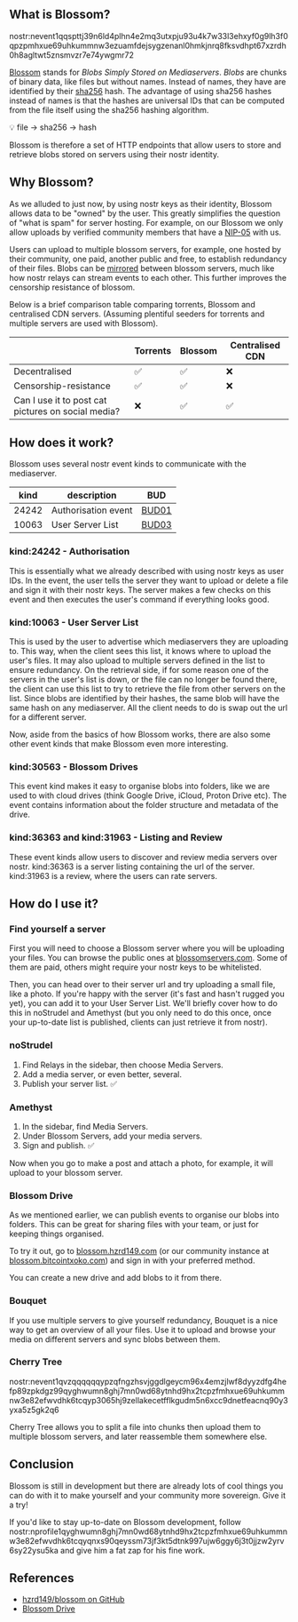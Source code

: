 ## What is Blossom?

nostr:nevent1qqspttj39n6ld4plhn4e2mq3utxpju93u4k7w33l3ehxyf0g9lh3f0qpzpmhxue69uhkummnw3ezuamfdejsygzenanl0hmkjnrq8fksvdhpt67xzrdh0h8agltwt5znsmvzr7e74ywgmr72

[Blossom](https://github.com/hzrd149/blossom) stands for _Blobs Simply Stored on Mediaservers_. _Blobs_ are chunks of binary data, like files but without names. Instead of names, they have are identified by their [sha256](https://en.wikipedia.org/wiki/SHA-2) hash. The advantage of using sha256 hashes instead of names is that the hashes are universal IDs that can be computed from the file itself using the sha256 hashing algorithm.

💡 file -> sha256 -> hash

Blossom is therefore a set of HTTP endpoints that allow users to store and retrieve blobs stored on servers using their nostr identity.

## Why Blossom?

As we alluded to just now, by using nostr keys as their identity, Blossom allows data to be "owned" by the user. This greatly simplifies the question of "what is spam" for server hosting. For example, on our Blossom we only allow uploads by verified community members that have a [NIP-05](nips.nostr.com/5) with us.

Users can upload to multiple blossom servers, for example, one hosted by their community, one paid, another public and free, to establish redundancy of their files. Blobs can be [mirrored](https://github.com/hzrd149/blossom/blob/master/buds/04.md) between blossom servers, much like how nostr relays can stream events to each other. This further improves the censorship resistance of blossom.

Below is a brief comparison table comparing torrents, Blossom and centralised CDN servers. (Assuming plentiful seeders for torrents and multiple servers are used with Blossom).

|                                                    | Torrents | Blossom | Centralised CDN |
| -------------------------------------------------- | -------- | ------- | --------------- |
| Decentralised                                      | ✅       | ✅      | ❌              |
| Censorship-resistance                              | ✅       | ✅      | ❌              |
| Can I use it to post cat pictures on social media? | ❌       | ✅      | ✅              |

## How does it work?

Blossom uses several nostr event kinds to communicate with the mediaserver.

| kind  | description         | BUD                                                                |
| ----- | ------------------- | ------------------------------------------------------------------ |
| 24242 | Authorisation event | [BUD01](https://github.com/hzrd149/blossom/blob/master/buds/01.md) |
| 10063 | User Server List    | [BUD03](https://github.com/hzrd149/blossom/blob/master/buds/03.md) |

### kind:24242 - Authorisation

This is essentially what we already described with using nostr keys as user IDs. In the event, the user tells the server they want to upload or delete a file and sign it with their nostr keys. The server makes a few checks on this event and then executes the user's command if everything looks good.

### kind:10063 - User Server List

This is used by the user to advertise which mediaservers they are uploading to. This way, when the client sees this list, it knows where to upload the user's files. It may also upload to multiple servers defined in the list to ensure redundancy. On the retrieval side, if for some reason one of the servers in the user's list is down, or the file can no longer be found there, the client can use this list to try to retrieve the file from other servers on the list. Since blobs are identified by their hashes, the same blob will have the same hash on any mediaserver. All the client needs to do is swap out the url for a different server.

Now, aside from the basics of how Blossom works, there are also some other event kinds that make Blossom even more interesting.

### kind:30563 - Blossom Drives

This event kind makes it easy to organise blobs into folders, like we are used to with cloud drives (think Google Drive, iCloud, Proton Drive etc). The event contains information about the folder structure and metadata of the drive.

### kind:36363 and kind:31963 - Listing and Review

These event kinds allow users to discover and review media servers over nostr. kind:36363 is a server listing containing the url of the server. kind:31963 is a review, where the users can rate servers.

## How do I use it?

### Find yourself a server

First you will need to choose a Blossom server where you will be uploading your files. You can browse the public ones at [blossomservers.com](https://blossomservers.com/). Some of them are paid, others might require your nostr keys to be whitelisted.

Then, you can head over to their server url and try uploading a small file, like a photo. If you're happy with the server (it's fast and hasn't rugged you yet), you can add it to your User Server List. We'll briefly cover how to do this in noStrudel and Amethyst (but you only need to do this once, once your up-to-date list is published, clients can just retrieve it from nostr).

### noStrudel

1. Find Relays in the sidebar, then choose Media Servers.
2. Add a media server, or even better, several.
3. Publish your server list. ✅

### Amethyst

1. In the sidebar, find Media Servers.
2. Under Blossom Servers, add your media servers.
3. Sign and publish. ✅

Now when you go to make a post and attach a photo, for example, it will upload to your blossom server.

### Blossom Drive

As we mentioned earlier, we can publish events to organise our blobs into folders. This can be great for sharing files with your team, or just for keeping things organised.

To try it out, go to [blossom.hzrd149.com](https://blossom.hzrd149.com/) (or our community instance at [blossom.bitcointxoko.com](https://blossom.bitcointxoko.com)) and sign in with your preferred method.

You can create a new drive and add blobs to it from there.

### Bouquet

If you use multiple servers to give yourself redundancy, Bouquet is a nice way to get an overview of all your files. Use it to upload and browse your media on different servers and sync blobs between them.

### Cherry Tree

nostr:nevent1qvzqqqqqqypzqfngzhsvjggdlgeycm96x4emzjlwf8dyyzdfg4hefp89zpkdgz99qyghwumn8ghj7mn0wd68ytnhd9hx2tcpzfmhxue69uhkummnw3e82efwvdhk6tcqyp3065hj9zellakecetfflkgudm5n6xcc9dnetfeacnq90y3yxa5z5gk2q6

Cherry Tree allows you to split a file into chunks then upload them to multiple blossom servers, and later reassemble them somewhere else.

## Conclusion

Blossom is still in development but there are already lots of cool things you can do with it to make yourself and your community more sovereign. Give it a try!

If you'd like to stay up-to-date on Blossom development, follow nostr:nprofile1qyghwumn8ghj7mn0wd68ytnhd9hx2tcpzfmhxue69uhkummnw3e82efwvdhk6tcqyqnxs90qeyssm73jf3kt5dtnk997ujw6ggy6j3t0jjzw2yrv6sy22ysu5ka and give him a fat zap for his fine work.

## References

- [hzrd149/blossom on GitHub](https://github.com/hzrd149/blossom)
- [Blossom Drive](https://github.com/hzrd149/blossom-drive/blob/master/docs/drive.md)
